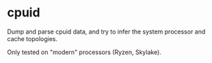 # cpuid

Dump and parse cpuid data, and try to infer the system processor and cache topologies.

Only tested on "modern" processors (Ryzen, Skylake).
